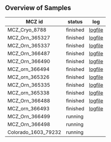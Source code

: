 ## Overview of Samples 

| MCZ id | status | log |
|---|---|---|
|MCZ_Cryo_8788|finished|[logfile](https://github.com/harvardinformatics/scrub-jay-genomics/blob/main/00_assembly/logs/MCZ_Cryo_8788.log)|
|MCZ_Orn_365327|finished|[logfile](https://github.com/harvardinformatics/scrub-jay-genomics/blob/main/00_assembly/logs/MCZ_Orn_365327.log)|
|MCZ_Orn_365337|finished|[logfile](https://github.com/harvardinformatics/scrub-jay-genomics/blob/main/00_assembly/logs/MCZ_Orn_365337.log)|
|MCZ_Orn_366487|finished|[logfile](https://github.com/harvardinformatics/scrub-jay-genomics/blob/main/00_assembly/logs/MCZ_Orn_366487.log)|
|MCZ_Orn_366490|finished|[logfile](https://github.com/harvardinformatics/scrub-jay-genomics/blob/main/00_assembly/logs/MCZ_Orn_366490.log)|
|MCZ_orn_366494|finished|[logfile](https://github.com/harvardinformatics/scrub-jay-genomics/blob/main/00_assembly/logs/MCZ_orn_366494.log)|
|MCZ_orn_365326|finished|[logfile](https://github.com/harvardinformatics/scrub-jay-genomics/blob/main/00_assembly/logs/MCZ_orn_365326.log)|
|MCZ_Orn_365335|finished|[logfile](https://github.com/harvardinformatics/scrub-jay-genomics/blob/main/00_assembly/logs/MCZ_Orn_365335.log)|
|MCZ_orn_365338|finished|[logfile](https://github.com/harvardinformatics/scrub-jay-genomics/blob/main/00_assembly/logs/MCZ_orn_365338.log)|
|MCZ_Orn_366488|finished|[logfile](https://github.com/harvardinformatics/scrub-jay-genomics/blob/main/00_assembly/logs/MCZ_Orn_366488.log)|
|MCZ_orn_366493|finished|[logfile](https://github.com/harvardinformatics/scrub-jay-genomics/blob/main/00_assembly/logs/MCZ_orn_366493.log)|
|MCZ_Orn_366499|running||
|MCZ_Orn_366498|running||
|Colorado_1603_79232|running||
